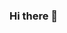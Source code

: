 ### Hi there 👋

<!--
**bursan85/bursan85** is a ✨ _special_ ✨ repository because its `README.md` (this file) appears on your GitHub profile.

The reporsitories hosted on this Github account where moved to Bitbucket
You can access them here: -> https://bitbucket.org/bogdanmarius/

Here are some ideas to get you started:

- 🔭 I’m currently working on ...
- 🌱 I’m currently learning ...
- 👯 I’m looking to collaborate on ...
- 🤔 I’m looking for help with ...
- 💬 Ask me about ...
- 📫 How to reach me: ...
- 😄 Pronouns: ...
- ⚡ Fun fact: ...
-->
